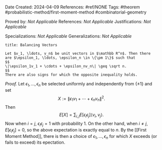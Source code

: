 Date Created: 2024-04-09
References: #ref/NONE
Tags: #theorem #probabilistic-method/first-moment-method #combinatorial-geometry

Proved by: <i>Not Applicable</i>
References: <i>Not Applicable</i>
Justifications: <i>Not Applicable</i>

Specializations: <i>Not Applicable</i>
Generalizations: <i>Not Applicable</i>

```ad-theorem
title: Balancing Vectors

Let $v_1, \ldots, v_n$ be unit vectors in $\mathbb R^n$. Then there are $\epsilon_1, \ldots, \epsilon_n \in \{\pm 1\}$ such that
$$
\|\epsilon_1v_1 + \cdots + \epsilon_nv_n\| \geq \sqrt n.
$$
There are also signs for which the opposite inequality holds.

```

<i>Proof.</i> Let $\epsilon_1, \ldots, \epsilon_n$ be selected uniformly and independently from $\{\pm 1\}$ and set
$$
X:= \|\epsilon_1v_1 + \cdots + \epsilon_nv_n\|^2.
$$
Then 
$$
E[X] = \sum_{i,j}E[\epsilon_i\epsilon_j]\langle v_i,v_j\rangle.
$$
Now when $i=j$, $\epsilon_i\epsilon_j = 1$ with probability 1. On the other hand, when $i\neq j$, $E[\epsilon_i\epsilon_j] = 0$, so the above expectation is exactly equal to $n$. By the [[First Moment Method]], there is then a choice of $\epsilon_1, \ldots, \epsilon_n$ for which $X$ exceeds (or fails to exceed) its epectation.